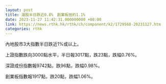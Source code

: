 ```yaml
---
layout: post
title: 滬股半日跌近0.8%　創業板挫約1.1%
date: 2023-11-27 11:42:31.000000000 +08:00
link: https://news.rthk.hk/rthk/ch/component/k2/1729568-20231127.htm
categories: rthk
---
```


內地股市3大指數半日跌近1%或以上。

上證指數跌向3000點水平，半日報3017點，跌23點，跌幅0.76%。

深證成份指數報9742點，跌96點，跌幅0.98%。

創業板指數報1917點，跌20點，跌幅1.06%。
